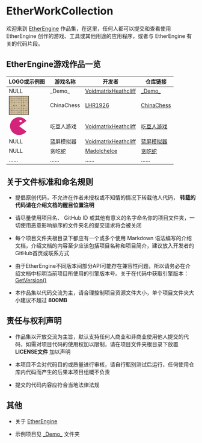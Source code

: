 # EtherWorkCollection

欢迎来到 [EtherEngine](https://github.com/VoidmatrixHeathcliff/EtherEngine) 作品集，在这里，任何人都可以提交和查看使用 EtherEngine 创作的游戏、工具或其他用途的应用程序，或者与 EtherEngine 有关的代码片段。

## EtherEngine游戏作品一览

| LOGO或示例图                                                 | 游戏名称   | 开发者                                                       | 仓库链接                 |
| ------------------------------------------------------------ | ---------- | ------------------------------------------------------------ | ------------------------ |
| NULL                                                         | \_Demo_    | [VoidmatrixHeathcliff](https://github.com/VoidmatrixHeathcliff) | [\_Demo\_](_Demo_)       |
| <img align="left" src="ChinaChess/Table.png" width="53" height="50"> | ChinaChess | [LHR1926](https://github.com/LHR1926)                        | [ChinaChess](ChinaChess) |
| <img align="left" src="吃豆人游戏/player.png" width="50" height="50"> | 吃豆人游戏 | [VoidmatrixHeathcliff](https://github.com/VoidmatrixHeathcliff) | [吃豆人游戏](吃豆人游戏) |
| NULL                                                         | 蓝屏模拟器 | [VoidmatrixHeathcliff](https://github.com/VoidmatrixHeathcliff) | [蓝屏模拟器](蓝屏模拟器) |
| NULL                                                         | 贪吃蛇     | [MadolcheIce](https://github.com/MadolcheIce)                | [贪吃蛇](贪吃蛇)         |
| ……                                                           | ……         | ……                                                           | ……                       |

## 关于文件标准和命名规则

+ 提倡原创代码，不允许在作者未授权或不知情的情况下转载他人代码， **转载的代码请在介绍文档的醒目位置注明**

+ 请尽量使用项目名、 GitHub ID 或其他有意义的名字命名你的项目文件夹，一切使用恶意影响排序的文件夹名的提交请求将会被关闭

+ 每个项目文件夹根目录下都应有一个或多个使用 Markdown 语法编写的介绍文档，介绍文档的内容至少应该包括项目名称和项目简介，建议放入开发者的GitHub首页或联系方式

+ 由于EtherEngine不同版本间部分API可能存在兼容性问题，所以请务必在介绍文档中标明当前项目所使用的引擎版本号。关于在代码中获取引擎版本：[GetVersion()](https://github.com/VoidmatrixHeathcliff/EtherEngine#%E5%85%B6%E4%BB%96api)

+ 本作品集以代码交流为主，请合理控制项目资源文件大小，单个项目文件夹大小建议不超过 **800MB**

## 责任与权利声明

+ 作品集以开放交流为主旨，默认支持任何人商业和非商业使用他人提交的代码，如需对项目代码的使用权加以限制，请在项目文件夹根目录下放置 **LICENSE文件** 加以声明

+ 本项目不会对代码目的或质量进行审核，请自行甄别测试后运行，任何使用仓库内代码而产生的后果本项目组概不负责

+ 提交的代码内容应符合当地法律法规

## 其他

+ 关于 [EtherEngine](https://github.com/VoidmatrixHeathcliff/EtherEngine)

+ 示例项目见 [\_Demo\_](https://github.com/VoidmatrixHeathcliff/EtherWorkCollection/tree/main/Demo) 文件夹
